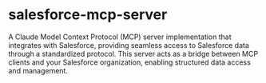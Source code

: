 # salesforce-mcp-server
A Claude Model Context Protocol (MCP) server implementation that integrates with Salesforce, providing seamless access to Salesforce data through a standardized protocol. This server acts as a bridge between MCP clients and your Salesforce organization, enabling structured data access and management.
